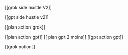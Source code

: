 [[grok side hustle V2]]

[[gpt side hustle v2]]


[[plan action grok]]

[[plan action gpt]]
[[ plan gpt 2 moins]]
[[gpt action gpt]]

[[grok notion]]




